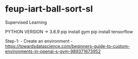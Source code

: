 # feup-iart-ball-sort-sl
Supervised Learning

PYTHON VERSION -> 3.8.9
pip install gym
pip install tensorflow

Step-1:
    - Create an environment
    - https://towardsdatascience.com/beginners-guide-to-custom-environments-in-openai-s-gym-989371673952